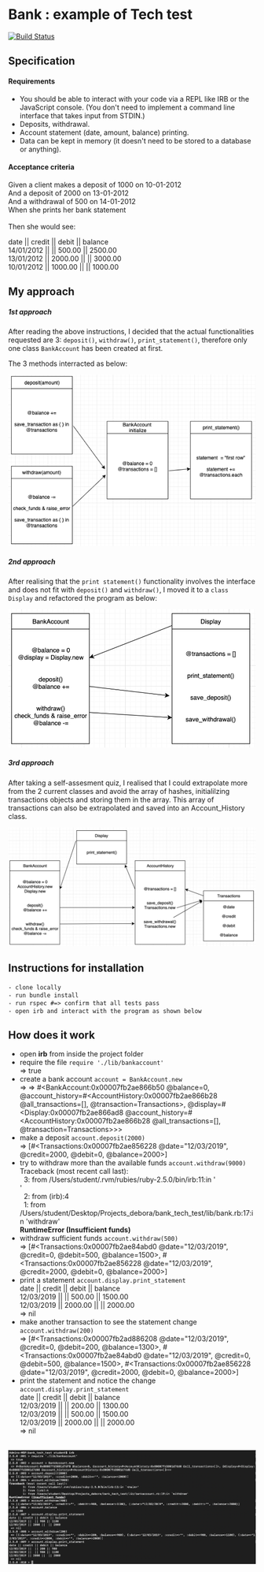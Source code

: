 # Bank : example of Tech test
[![Build Status](https://travis-ci.com/Debora38/Bank-tech-test.svg?branch=master)](https://travis-ci.com/Debora38/Bank-tech-test)
## Specification

#### Requirements
- You should be able to interact with your code via a REPL like IRB or the JavaScript console. (You don't need to implement a command line interface that takes input from STDIN.)
- Deposits, withdrawal.
- Account statement (date, amount, balance) printing.
- Data can be kept in memory (it doesn't need to be stored to a database or anything).

#### Acceptance criteria
Given a client makes a deposit of 1000 on 10-01-2012<br>
And a deposit of 2000 on 13-01-2012<br>
And a withdrawal of 500 on 14-01-2012<br>
When she prints her bank statement<br>
<br>
Then she would see:<br>

date || credit || debit || balance<br>
14/01/2012 || || 500.00 || 2500.00<br>
13/01/2012 || 2000.00 || || 3000.00<br>
10/01/2012 || 1000.00 || || 1000.00<br>

## My approach

##### 1st approach
After reading the above instructions, I decided that the actual functionalities requested are 3: `deposit()`, `withdraw()`, `print_statement()`, therefore only one class `BankAccount` has been created at first.

The 3 methods interracted as below:

<img src="https://github.com/Debora38/Bank-tech-test/blob/master/docs/Bank_model.png?raw=true">

##### 2nd approach
After realising that the `print statement()` functionality involves the interface and does not fit with `deposit()` and `withdraw()`, I moved it to a `class Display` and refactored the program as below:

<img src="https://github.com/Debora38/Bank-tech-test/blob/master/docs/bank%20model%20refactored.png?raw=true">

##### 3rd approach
After taking a self-assesment quiz, I realised that I could extrapolate more from the 2 current classes and avoid the array of hashes, initialilzing transactions objects and storing them in the array. This array of transactions can also be extrapolated and saved into an Account_History class.

<img src="https://github.com/Debora38/Bank-tech-test/blob/master/docs/Bank%20refactored%204%20classes(4).png?raw=true">

## Instructions for installation

```
- clone locally
- run bundle install
- run rspec #=> confirm that all tests pass
- open irb and interact with the program as shown below
```

## How does it work

- open **irb** from inside the project folder
- require the file `require './lib/bankaccount'`<br>
=> true
- create a bank account `account = BankAccount.new`<br>
=> => #<BankAccount:0x00007fb2ae866b50 @balance=0, @account_history=#<AccountHistory:0x00007fb2ae866b28 @all_transactions=[], @transaction=Transactions>, @display=#<Display:0x00007fb2ae866ad8 @account_history=#<AccountHistory:0x00007fb2ae866b28 @all_transactions=[], @transaction=Transactions>>>
- make a deposit `account.deposit(2000)`<br>
=> [#<Transactions:0x00007fb2ae856228 @date="12/03/2019", @credit=2000, @debit=0, @balance=2000>] 
- try to withdraw more than the available funds `account.withdraw(9000)`<br>
Traceback (most recent call last):<br>
        &nbsp; 3: from /Users/student/.rvm/rubies/ruby-2.5.0/bin/irb:11:in '<main>'<br>
        &nbsp; 2: from (irb):4<br>
        &nbsp;  1: from /Users/student/Desktop/Projects_debora/bank_tech_test/lib/bank.rb:17:in 'withdraw'<br>
**RuntimeError (Insufficient funds)**<br>
- withdraw sufficient funds `account.withdraw(500)`<br>
 => [#<Transactions:0x00007fb2ae84abd0 @date="12/03/2019", @credit=0, @debit=500, @balance=1500>, #<Transactions:0x00007fb2ae856228 @date="12/03/2019", @credit=2000, @debit=0, @balance=2000>] 
- print a statement `account.display.print_statement`<br>
 date || credit || debit || balance<br>
12/03/2019 ||  || 500.00 || 1500.00<br>
12/03/2019 || 2000.00 ||  || 2000.00<br>
 => nil<br>
- make another transaction to see the statement change `account.withdraw(200)`<br>
 => [#<Transactions:0x00007fb2ad886208 @date="12/03/2019", @credit=0, @debit=200, @balance=1300>, #<Transactions:0x00007fb2ae84abd0 @date="12/03/2019", @credit=0, @debit=500, @balance=1500>, #<Transactions:0x00007fb2ae856228 @date="12/03/2019", @credit=2000, @debit=0, @balance=2000>] 
- print the statement and notice the change `account.display.print_statement`<br>
date || credit || debit || balance<br>
12/03/2019 ||  || 200.00 || 1300.00<br>
12/03/2019 ||  || 500.00 || 1500.00<br>
12/03/2019 || 2000.00 ||  || 2000.00<br>
 => nil<br>
<br>
<img src="https://github.com/Debora38/Bank-tech-test/blob/master/docs/Bank%20program%203.png?raw=true">

